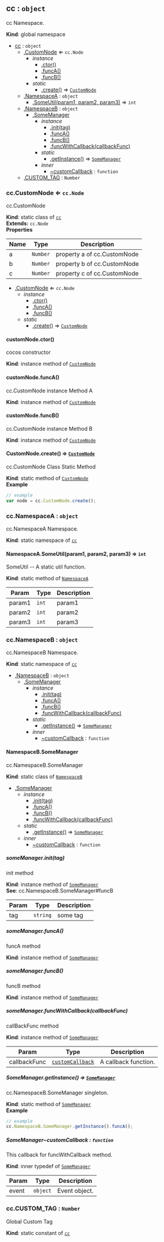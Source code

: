 <a name="cc"></a>

## cc : <code>object</code>
cc Namespace.

**Kind**: global namespace  

* [cc](#cc) : <code>object</code>
    * [.CustomNode](#cc.CustomNode) ⇐ <code>cc.Node</code>
        * _instance_
            * [.ctor()](#cc.CustomNode+ctor)
            * [.funcA()](#cc.CustomNode+funcA)
            * [.funcB()](#cc.CustomNode+funcB)
        * _static_
            * [.create()](#cc.CustomNode.create) ⇒ <code>[CustomNode](#cc.CustomNode)</code>
    * [.NamespaceA](#cc.NamespaceA) : <code>object</code>
        * [.SomeUtil(param1, param2, param3)](#cc.NamespaceA.SomeUtil) ⇒ <code>int</code>
    * [.NamespaceB](#cc.NamespaceB) : <code>object</code>
        * [.SomeManager](#cc.NamespaceB.SomeManager)
            * _instance_
                * [.init(tag)](#cc.NamespaceB.SomeManager+init)
                * [.funcA()](#cc.NamespaceB.SomeManager+funcA)
                * [.funcB()](#cc.NamespaceB.SomeManager+funcB)
                * [.funcWithCallback(callbackFunc)](#cc.NamespaceB.SomeManager+funcWithCallback)
            * _static_
                * [.getInstance()](#cc.NamespaceB.SomeManager.getInstance) ⇒ <code>[SomeManager](#cc.NamespaceB.SomeManager)</code>
            * _inner_
                * [~customCallback](#cc.NamespaceB.SomeManager..customCallback) : <code>function</code>
    * [.CUSTOM_TAG](#cc.CUSTOM_TAG) : <code>Number</code>

<a name="cc.CustomNode"></a>

### cc.CustomNode ⇐ <code>cc.Node</code>
cc.CustomNode

**Kind**: static class of <code>[cc](#cc)</code>  
**Extends:** <code>cc.Node</code>  
**Properties**

| Name | Type | Description |
| --- | --- | --- |
| a | <code>Number</code> | property a of cc.CustomNode |
| b | <code>Number</code> | property b of cc.CustomNode |
| c | <code>Number</code> | property c of cc.CustomNode |


* [.CustomNode](#cc.CustomNode) ⇐ <code>cc.Node</code>
    * _instance_
        * [.ctor()](#cc.CustomNode+ctor)
        * [.funcA()](#cc.CustomNode+funcA)
        * [.funcB()](#cc.CustomNode+funcB)
    * _static_
        * [.create()](#cc.CustomNode.create) ⇒ <code>[CustomNode](#cc.CustomNode)</code>

<a name="cc.CustomNode+ctor"></a>

#### customNode.ctor()
cocos constructor

**Kind**: instance method of <code>[CustomNode](#cc.CustomNode)</code>  
<a name="cc.CustomNode+funcA"></a>

#### customNode.funcA()
cc.CustomNode instance Method A

**Kind**: instance method of <code>[CustomNode](#cc.CustomNode)</code>  
<a name="cc.CustomNode+funcB"></a>

#### customNode.funcB()
cc.CustomNode instance Method B

**Kind**: instance method of <code>[CustomNode](#cc.CustomNode)</code>  
<a name="cc.CustomNode.create"></a>

#### CustomNode.create() ⇒ <code>[CustomNode](#cc.CustomNode)</code>
cc.CustomNode Class Static Method

**Kind**: static method of <code>[CustomNode](#cc.CustomNode)</code>  
**Example**  
```js
// example
var node = cc.CustomNode.create();
```
<a name="cc.NamespaceA"></a>

### cc.NamespaceA : <code>object</code>
cc.NamespaceA Namespace.

**Kind**: static namespace of <code>[cc](#cc)</code>  
<a name="cc.NamespaceA.SomeUtil"></a>

#### NamespaceA.SomeUtil(param1, param2, param3) ⇒ <code>int</code>
SomeUtil -- A static util function.

**Kind**: static method of <code>[NamespaceA](#cc.NamespaceA)</code>  

| Param | Type | Description |
| --- | --- | --- |
| param1 | <code>int</code> | param1 |
| param2 | <code>int</code> | param2 |
| param3 | <code>int</code> | param3 |

<a name="cc.NamespaceB"></a>

### cc.NamespaceB : <code>object</code>
cc.NamespaceB Namespace.

**Kind**: static namespace of <code>[cc](#cc)</code>  

* [.NamespaceB](#cc.NamespaceB) : <code>object</code>
    * [.SomeManager](#cc.NamespaceB.SomeManager)
        * _instance_
            * [.init(tag)](#cc.NamespaceB.SomeManager+init)
            * [.funcA()](#cc.NamespaceB.SomeManager+funcA)
            * [.funcB()](#cc.NamespaceB.SomeManager+funcB)
            * [.funcWithCallback(callbackFunc)](#cc.NamespaceB.SomeManager+funcWithCallback)
        * _static_
            * [.getInstance()](#cc.NamespaceB.SomeManager.getInstance) ⇒ <code>[SomeManager](#cc.NamespaceB.SomeManager)</code>
        * _inner_
            * [~customCallback](#cc.NamespaceB.SomeManager..customCallback) : <code>function</code>

<a name="cc.NamespaceB.SomeManager"></a>

#### NamespaceB.SomeManager
cc.NamespaceB.SomeManager

**Kind**: static class of <code>[NamespaceB](#cc.NamespaceB)</code>  

* [.SomeManager](#cc.NamespaceB.SomeManager)
    * _instance_
        * [.init(tag)](#cc.NamespaceB.SomeManager+init)
        * [.funcA()](#cc.NamespaceB.SomeManager+funcA)
        * [.funcB()](#cc.NamespaceB.SomeManager+funcB)
        * [.funcWithCallback(callbackFunc)](#cc.NamespaceB.SomeManager+funcWithCallback)
    * _static_
        * [.getInstance()](#cc.NamespaceB.SomeManager.getInstance) ⇒ <code>[SomeManager](#cc.NamespaceB.SomeManager)</code>
    * _inner_
        * [~customCallback](#cc.NamespaceB.SomeManager..customCallback) : <code>function</code>

<a name="cc.NamespaceB.SomeManager+init"></a>

##### someManager.init(tag)
init method

**Kind**: instance method of <code>[SomeManager](#cc.NamespaceB.SomeManager)</code>  
**See**: cc.NamespaceB.SomeManager#funcB  

| Param | Type | Description |
| --- | --- | --- |
| tag | <code>string</code> | some tag |

<a name="cc.NamespaceB.SomeManager+funcA"></a>

##### someManager.funcA()
funcA method

**Kind**: instance method of <code>[SomeManager](#cc.NamespaceB.SomeManager)</code>  
<a name="cc.NamespaceB.SomeManager+funcB"></a>

##### someManager.funcB()
funcB method

**Kind**: instance method of <code>[SomeManager](#cc.NamespaceB.SomeManager)</code>  
<a name="cc.NamespaceB.SomeManager+funcWithCallback"></a>

##### someManager.funcWithCallback(callbackFunc)
callBackFunc method

**Kind**: instance method of <code>[SomeManager](#cc.NamespaceB.SomeManager)</code>  

| Param | Type | Description |
| --- | --- | --- |
| callbackFunc | <code>[customCallback](#cc.NamespaceB.SomeManager..customCallback)</code> | A callback function. |

<a name="cc.NamespaceB.SomeManager.getInstance"></a>

##### SomeManager.getInstance() ⇒ <code>[SomeManager](#cc.NamespaceB.SomeManager)</code>
cc.NamespaceB.SomeManager singleton.

**Kind**: static method of <code>[SomeManager](#cc.NamespaceB.SomeManager)</code>  
**Example**  
```js
// example
cc.NamespaceB.SomeManager.getInstance().funcA();
```
<a name="cc.NamespaceB.SomeManager..customCallback"></a>

##### SomeManager~customCallback : <code>function</code>
This callback for funcWithCallback method.

**Kind**: inner typedef of <code>[SomeManager](#cc.NamespaceB.SomeManager)</code>  

| Param | Type | Description |
| --- | --- | --- |
| event | <code>object</code> | Event object. |

<a name="cc.CUSTOM_TAG"></a>

### cc.CUSTOM_TAG : <code>Number</code>
Global Custom Tag

**Kind**: static constant of <code>[cc](#cc)</code>  
